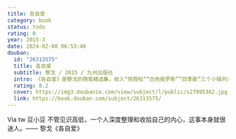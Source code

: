 ```yaml
---
title: 各自爱
category: book
status: todo
rating: 0
year: 2015-3
date: 2024-02-08 06:53:48
douban:
  id: "26313575"
  title: 各自爱
  subtitle: 黎戈 / 2015 / 九州出版社
  intro: 《各自爱》是黎戈的随笔精选集，收入“侘寂帖”“白色俄罗斯”“四季歌”三个小辑共六十六篇作品，其中“侘寂帖”收录了一些文艺随笔，是作者对植物、园林、工艺、电影、小说、古诗词等内容的随想随记，新颖别致；“白色俄罗斯”是作者对俄国文学的独具个人角度的梳理与思考；“四季歌”写了作者淡味但不乏味的日常生活，加了一些民俗饰纹，不为怀古，只为感念旧时那种与季候相依的温暖感觉。
  rating: 8.2
  cover: https://img3.doubanio.com/view/subject/l/public/s27995362.jpg
  link: https://book.douban.com/subject/26313575/
---
```


Via tw 豆小豆 不管见识高低，一个人深度整理和收拾自己的内心，这事本身就很迷人。—— 黎戈《各自爱》